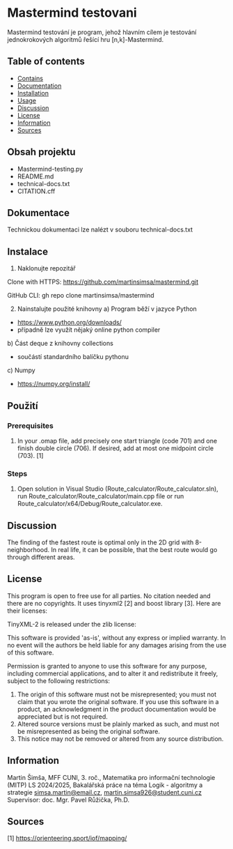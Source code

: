 
# Mastermind testovani
Mastermind testování je program, jehož hlavním cílem je testování jednokrokových algoritmů řešící hru [n,k]-Mastermind.

## Table of contents
- [Contains](#contains)
- [Documentation](#documentation)
- [Installation](#installation)
- [Usage](#usage)
- [Discussion](#discussion)
- [License](#license)
- [Information](Information)
- [Sources](Sources)

## Obsah projektu
- Mastermind-testing.py
- README.md
- technical-docs.txt
- CITATION.cff

## Dokumentace
Technickou dokumentaci lze nalézt v souboru technical-docs.txt

## Instalace
1. Naklonujte repozitář

Clone with HTTPS:
https://github.com/martinsimsa/mastermind.git

GitHub CLI:
gh repo clone martinsimsa/mastermind

2. Nainstalujte použité knihovny
a) Program běží v jazyce Python
- https://www.python.org/downloads/
- případně lze využít nějaký online python compiler

b) Část deque z knihovny collections
- součástí standardního balíčku pythonu

c) Numpy
- https://numpy.org/install/


## Použití

### Prerequisites
1. In your .omap file, add precisely one start triangle (code 701) and one finish double circle (706). If desired, add at most one midpoint circle (703). [1]


### Steps
1. Open solution in Visual Studio (Route_calculator/Route_calculator.sln), run Route_calculator/Route_calculator/main.cpp file or run Route_calculator/x64/Debug/Route_calculator.exe.


## Discussion
The finding of the fastest route is optimal only in the 2D grid with 8-neighborhood. In real life, it can be possible, that the best route would go through different areas.



## License
This program is open to free use for all parties. No citation needed and there are no copyrights. It uses tinyxml2 [2] and boost library [3]. Here are their licenses:


TinyXML-2 is released under the zlib license:

This software is provided 'as-is', without any express or implied warranty. In no event will the authors be held liable for any damages arising from the use of this software.

Permission is granted to anyone to use this software for any purpose, including commercial applications, and to alter it and redistribute it freely, subject to the following restrictions:

1. The origin of this software must not be misrepresented; you must not claim that you wrote the original software. If you use this software in a product, an acknowledgment in the product documentation would be appreciated but is not required.
2. Altered source versions must be plainly marked as such, and must not be misrepresented as being the original software.
3. This notice may not be removed or altered from any source distribution.



## Information
Martin Šimša, MFF CUNI, 3. roč., Matematika pro informační technologie (MITP)
LS 2024/2025, Bakalářská práce na téma Logik - algoritmy a strategie
simsa.martin@email.cz, martin.simsa926@student.cuni.cz
Supervisor: doc. Mgr. Pavel Růžička, Ph.D.


## Sources
[1] https://orienteering.sport/iof/mapping/
